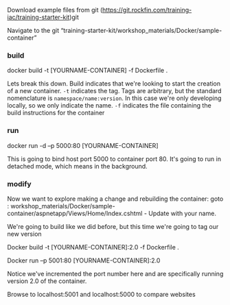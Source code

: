 Download example files from git (https://git.rockfin.com/training-iac/training-starter-kit)​
git
​

Navigate to the  git “training-starter-kit/workshop_materials/Docker/sample-container”​

### build

docker build -t [YOURNAME-CONTAINER] -f Dockerfile . 

Lets break this down. ​Build indicates that we're looking to start the creation of a new container. `-t` indicates the tag. Tags are arbitrary, but the standard nomenclature is `namespace/name:version`. In this case we're only developing locally, so we only indicate the name. `-f` indicates the file containing the build instructions for the container 


### run

docker run -d –p 5000:80 [YOURNAME-CONTAINER]

This is going to bind host port 5000 to container port 80. It's going to run in detached mode, which means in the background. 

### modify

Now we want to explore making a change and rebuilding the container:
goto : workshop_materials/Docker/sample-container/aspnetapp/Views/Home/Index.cshtml - Update with your name. 

We're going to build like we did before, but this time we're going to tag our new version

Docker build -t [YOURNAME-CONTAINER]:2.0 -f Dockerfile .  


Docker run –p 5001:80 [YOURNAME-CONTAINER]:2.0 

Notice we've incremented the port number here and are specifically running version 2.0 of the container. 

Browse to localhost:5001​ and localhost:5000 to compare websites

​



​

​

​

​

​

​

​
